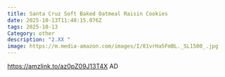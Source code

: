 ```yaml
---
title: Santa Cruz Soft Baked Oatmeal Raisin Cookies
date: 2025-10-13T11:40:15.076Z
tags: 2025-10-13
Category: other
description: "2.XX "
image: https://m.media-amazon.com/images/I/81vrHa5FmBL._SL1500_.jpg
---
```

https://amzlink.to/az0pZ09J13T4X     AD